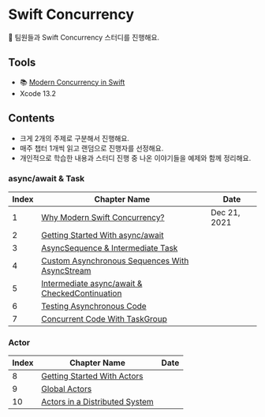# Swift Concurrency

:carrot: 팀원들과 Swift Concurrency 스터디를 진행해요.

## Tools

- :books: [Modern Concurrency in Swift](https://www.raywenderlich.com/books/modern-concurrency-in-swift)
- Xcode 13.2

## Contents

- 크게 2개의 주제로 구분해서 진행해요.
- 매주 챕터 1개씩 읽고 랜덤으로 진행자를 선정해요.
- 개인적으로 학습한 내용과 스터디 진행 중 나온 이야기들을 예제와 함께 정리해요.

### async/await & Task

| Index | Chapter Name                                                 | Date         |
| ----- | ------------------------------------------------------------ | ------------ |
| 1     | [Why Modern Swift Concurrency?](./chapters/01_Why_Modern_Swift_Concurrency.md) | Dec 21, 2021 |
| 2     | [Getting Started With async/await](./chapters/02_Getting_Started_With_async_await.md) |              |
| 3     | [AsyncSequence & Intermediate Task](./chapters/03_AsyncSequence_and_Intermediate_Task.md) |              |
| 4     | [Custom Asynchronous Sequences With AsyncStream](./chapters/04_Custom_Asynchronous_Sequences_With_AsyncStream.md) |              |
| 5     | [Intermediate async/await & CheckedContinuation](./chapters/05_Intermediate_async_await_and_CheckedContinuation.md) |              |
| 6     | [Testing Asynchronous Code](./chapters/06_Testing_Asynchronous_Code.md) |              |
| 7     | [Concurrent Code With TaskGroup](./chapters/07_Concurrent_Code_With_TaskGroup.md) |              |

### Actor

| Index | Chapter Name                                                 | Date |
| ----- | ------------------------------------------------------------ | ---- |
| 8     | [Getting Started With Actors](./chapters/08_Getting_Started_With_Actors.md) |      |
| 9     | [Global Actors](./chapters/09_Global_Actors.md)              |      |
| 10    | [Actors in a Distributed System](./chapters/10_Actors_in_a_Distributed_System.md) |      |
